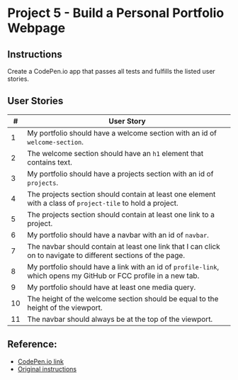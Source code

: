 # Project 5 - Build a Personal Portfolio Webpage
## Instructions
Create a CodePen.io app that passes all tests and fulfills the listed user stories.
## User Stories
| # | User Story |
| --- | --- |
| 1 | My portfolio should have a welcome section with an id of `welcome-section`. |
| 2 | The welcome section should have an `h1` element that contains text. |
| 3 | My portfolio should have a projects section with an id of `projects`. |
| 4 | The projects section should contain at least one element with a class of `project-tile` to hold a project. |
| 5 | The projects section should contain at least one link to a project. |
| 6 | My portfolio should have a navbar with an id of `navbar`. |
| 7 | The navbar should contain at least one link that I can click on to navigate to different sections of the page. |
| 8 | My portfolio should have a link with an id of `profile-link`, which opens my GitHub or FCC profile in a new tab. |
| 9 | My portfolio should have at least one media query. |
| 10 | The height of the welcome section should be equal to the height of the viewport. |
| 11 | The navbar should always be at the top of the viewport. |

## Reference:
- [CodePen.io link](https://codepen.io/s_dc/pen/abVXemo)
- [Original instructions](https://www.freecodecamp.org/learn/responsive-web-design/responsive-web-design-projects/build-a-personal-portfolio-webpage)